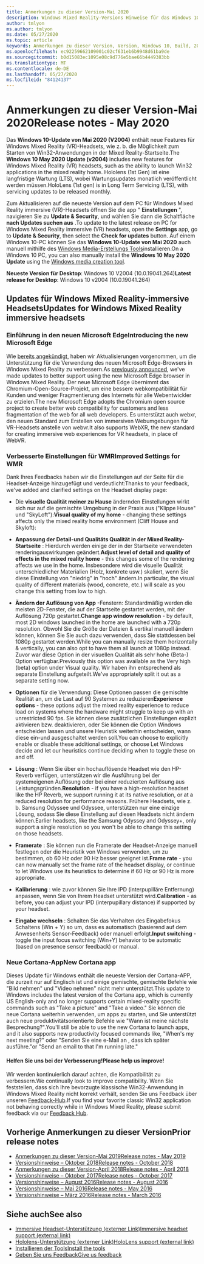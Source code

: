 ```yaml
---
title: Anmerkungen zu dieser Version-Mai 2020
description: Windows Mixed Reality-Versions Hinweise für das Windows 10-Update vom Mai 2020 (auch bekannt als 2004).
author: tmlyon
ms.author: tmlyon
ms.date: 05/27/2020
ms.topic: article
keywords: Anmerkungen zu dieser Version, Version, Windows 10, Build, 20h1, OS, 2020, 2004
ms.openlocfilehash: ec92259662109001c02cf631eb6b9948d61ba9de
ms.sourcegitcommit: b0d15083ec1095e08c9d776e5bae66b4449383bb
ms.translationtype: MT
ms.contentlocale: de-DE
ms.lasthandoff: 05/27/2020
ms.locfileid: "84124137"
---
```

# <a name="release-notes---may-2020"></a><span data-ttu-id="cbbae-104">Anmerkungen zu dieser Version-Mai 2020</span><span class="sxs-lookup"><span data-stu-id="cbbae-104">Release notes - May 2020</span></span>

<span data-ttu-id="cbbae-105">Das **Windows 10-Update von Mai 2020 (V2004)** enthält neue Features für Windows Mixed Reality (VR)-Headsets, wie z. b. die Möglichkeit zum Starten von Win32-Anwendungen in der Mixed Reality-Startseite.</span><span class="sxs-lookup"><span data-stu-id="cbbae-105">The **Windows 10 May 2020 Update (v2004)** includes new features for Windows Mixed Reality (VR) headsets, such as the ability to launch Win32 applications in the mixed reality home.</span></span> <span data-ttu-id="cbbae-106">Hololens (1st Gen) ist eine langfristige Wartung (LTS), wobei Wartungsupdates monatlich veröffentlicht werden müssen.</span><span class="sxs-lookup"><span data-stu-id="cbbae-106">HoloLens (1st gen) is in Long Term Servicing (LTS), with servicing updates to be released monthly.</span></span>

<span data-ttu-id="cbbae-107">Zum Aktualisieren auf die neueste Version auf dem PC für Windows Mixed Reality immersive (VR)-Headsets öffnen Sie die app " **Einstellungen** ", navigieren Sie zu **Update & Security**, und wählen Sie dann die Schaltfläche **nach Updates suchen aus** .</span><span class="sxs-lookup"><span data-stu-id="cbbae-107">To update to the latest release on PC for Windows Mixed Reality immersive (VR) headsets, open the **Settings** app, go to **Update & Security**, then select the **Check for updates** button.</span></span> <span data-ttu-id="cbbae-108">Auf einem Windows 10-PC können Sie das **Windows 10-Update von Mai 2020** auch manuell mithilfe des [Windows Media-Erstellungs Tools](https://www.microsoft.com/software-download/windows10)installieren.</span><span class="sxs-lookup"><span data-stu-id="cbbae-108">On a Windows 10 PC, you can also manually install the **Windows 10 May 2020 Update** using the [Windows media creation tool](https://www.microsoft.com/software-download/windows10).</span></span>

<span data-ttu-id="cbbae-109">**Neueste Version für Desktop**: Windows 10 V2004 (10.0.19041.264)</span><span class="sxs-lookup"><span data-stu-id="cbbae-109">**Latest release for Desktop**: Windows 10 v2004 (10.0.19041.264)</span></span>

## <a name="updates-for-windows-mixed-reality-immersive-headsets"></a><span data-ttu-id="cbbae-110">Updates für Windows Mixed Reality-immersive Headsets</span><span class="sxs-lookup"><span data-stu-id="cbbae-110">Updates for Windows Mixed Reality immersive headsets</span></span>

### <a name="introducing-the-new-microsoft-edge"></a><span data-ttu-id="cbbae-111">Einführung in den neuen Microsoft Edge</span><span class="sxs-lookup"><span data-stu-id="cbbae-111">Introducing the new Microsoft Edge</span></span>
<span data-ttu-id="cbbae-112">Wie [bereits angekündigt](https://docs.microsoft.com/windows/mixed-reality/new-microsoft-edge), haben wir Aktualisierungen vorgenommen, um die Unterstützung für die Verwendung des neuen Microsoft Edge-Browsers in Windows Mixed Reality zu verbessern.</span><span class="sxs-lookup"><span data-stu-id="cbbae-112">As [previously announced](https://docs.microsoft.com/windows/mixed-reality/new-microsoft-edge), we've made updates to better support using the new Microsoft Edge browser in Windows Mixed Reality.</span></span> <span data-ttu-id="cbbae-113">Der neue Microsoft Edge übernimmt das Chromium-Open-Source-Projekt, um eine bessere webkompatibilität für Kunden und weniger Fragmentierung des Internets für alle Webentwickler zu erzielen.</span><span class="sxs-lookup"><span data-stu-id="cbbae-113">The new Microsoft Edge adopts the Chromium open source project to create better web compatibility for customers and less fragmentation of the web for all web developers.</span></span> <span data-ttu-id="cbbae-114">Es unterstützt auch webxr, den neuen Standard zum Erstellen von immersiven Webumgebungen für VR-Headsets anstelle von webvr.</span><span class="sxs-lookup"><span data-stu-id="cbbae-114">It also supports WebXR, the new standard for creating immersive web experiences for VR headsets, in place of WebVR.</span></span>

### <a name="improved-settings-for-wmr"></a><span data-ttu-id="cbbae-115">Verbesserte Einstellungen für WMR</span><span class="sxs-lookup"><span data-stu-id="cbbae-115">Improved Settings for WMR</span></span>
<span data-ttu-id="cbbae-116">Dank Ihres Feedbacks haben wir die Einstellungen auf der Seite für die Headset-Anzeige hinzugefügt und verdeutlicht:</span><span class="sxs-lookup"><span data-stu-id="cbbae-116">Thanks to your feedback, we've added and clarified settings on the Headset display page:</span></span>

* <span data-ttu-id="cbbae-117">Die **visuelle Qualität meiner zu Hause** ändernden Einstellungen wirkt sich nur auf die gemischte Umgebung in der Praxis aus ("Klippe House" und "SkyLoft"):</span><span class="sxs-lookup"><span data-stu-id="cbbae-117">**Visual quality of my home** - changing these settings affects only the mixed reality home environment (Cliff House and Skyloft):</span></span>

* <span data-ttu-id="cbbae-118">**Anpassung der Detail-und Qualitäts Qualität in der Mixed Reality-Startseite** : Hierdurch werden einige der in der Startseite verwendeten renderingauswirkungen geändert.</span><span class="sxs-lookup"><span data-stu-id="cbbae-118">**Adjust level of detail and quality of effects in the mixed reality home** - this changes some of the rendering affects we use in the home.</span></span> <span data-ttu-id="cbbae-119">Insbesondere wird die visuelle Qualität unterschiedlicher Materialien (Holz, konkrete usw.) skaliert, wenn Sie diese Einstellung von "niedrig" in "hoch" ändern.</span><span class="sxs-lookup"><span data-stu-id="cbbae-119">In particular, the visual quality of different materials (wood, concrete, etc.) will scale as you change this setting from low to high.</span></span>

* <span data-ttu-id="cbbae-120">**Ändern der Auflösung von App** -Fenstern: Standardmäßig werden die meisten 2D-Fenster, die auf der Startseite gestartet werden, mit der Auflösung 720p gestartet.</span><span class="sxs-lookup"><span data-stu-id="cbbae-120">**Change app window resolution** - by default, most 2D windows launched in the home are launched with a 720p resolution.</span></span> <span data-ttu-id="cbbae-121">Obwohl Sie die Größe der Dateien & vertikal manuell ändern können, können Sie Sie auch dazu verwenden, dass Sie stattdessen bei 1080p gestartet werden.</span><span class="sxs-lookup"><span data-stu-id="cbbae-121">While you can manually resize them horizontally & vertically, you can also opt to have them all launch at 1080p instead.</span></span> <span data-ttu-id="cbbae-122">Zuvor war diese Option in der visuellen Qualität als sehr hohe (Beta-) Option verfügbar.</span><span class="sxs-lookup"><span data-stu-id="cbbae-122">Previously this option was available as the Very high (beta) option under Visual quality.</span></span> <span data-ttu-id="cbbae-123">Wir haben ihn entsprechend als separate Einstellung aufgeteilt.</span><span class="sxs-lookup"><span data-stu-id="cbbae-123">We've appropriately split it out as a separate setting now.</span></span>

* <span data-ttu-id="cbbae-124">**Optionen** für die Verwendung: Diese Optionen passen die gemischte Realität an, um die Last auf 90 Systemen zu reduzieren</span><span class="sxs-lookup"><span data-stu-id="cbbae-124">**Experience options** - these options adjust the mixed reality experience to reduce load on systems where the hardware might struggle to keep up with an unrestricted 90 fps.</span></span> <span data-ttu-id="cbbae-125">Sie können diese zusätzlichen Einstellungen explizit aktivieren bzw. deaktivieren, oder Sie können die Option Windows entscheiden lassen und unsere Heuristik weiterhin entscheiden, wann diese ein-und ausgeschaltet werden soll.</span><span class="sxs-lookup"><span data-stu-id="cbbae-125">You can choose to explicitly enable or disable these additional settings, or choose Let Windows decide and let our heuristics continue deciding when to toggle these on and off.</span></span>

* <span data-ttu-id="cbbae-126">**Lösung** : Wenn Sie über ein hochauflösende Headset wie den HP-Reverb verfügen, unterstützen wir die Ausführung bei der systemeigenen Auflösung oder bei einer reduzierten Auflösung aus Leistungsgründen.</span><span class="sxs-lookup"><span data-stu-id="cbbae-126">**Resolution** - if you have a high-resolution headset like the HP Reverb, we support running it at its native resolution, or at a reduced resolution for performance reasons.</span></span> <span data-ttu-id="cbbae-127">Frühere Headsets, wie z. b. Samsung Odyssee und Odyssee, unterstützen nur eine einzige Lösung, sodass Sie diese Einstellung auf diesen Headsets nicht ändern können.</span><span class="sxs-lookup"><span data-stu-id="cbbae-127">Earlier headsets, like the Samsung Odyssey and Odyssey+, only support a single resolution so you won't be able to change this setting on those headsets.</span></span>

* <span data-ttu-id="cbbae-128">**Framerate** : Sie können nun die Framerate der Headset-Anzeige manuell festlegen oder die Heuristik von Windows verwenden, um zu bestimmen, ob 60 Hz oder 90 Hz besser geeignet ist.</span><span class="sxs-lookup"><span data-stu-id="cbbae-128">**Frame rate** - you can now manually set the frame rate of the headset display, or continue to let Windows use its heuristics to determine if 60 Hz or 90 Hz is more appropriate.</span></span>

* <span data-ttu-id="cbbae-129">**Kalibrierung** : wie zuvor können Sie Ihre IPD (interpupilläre Entfernung) anpassen, wenn Sie von Ihrem Headset unterstützt wird.</span><span class="sxs-lookup"><span data-stu-id="cbbae-129">**Calibration** - as before, you can adjust your IPD (interpupillary distance) if supported by your headset.</span></span>

* <span data-ttu-id="cbbae-130">**Eingabe wechseln** : Schalten Sie das Verhalten des Eingabefokus Schaltens (Win + Y) so um, dass es automatisch (basierend auf dem Anwesenheits Sensor-Feedback) oder manuell erfolgt.</span><span class="sxs-lookup"><span data-stu-id="cbbae-130">**Input switching** - toggle the input focus switching (Win+Y) behavior to be automatic (based on presence sensor feedback) or manual.</span></span>

### <a name="new-cortana-app"></a><span data-ttu-id="cbbae-131">Neue Cortana-App</span><span class="sxs-lookup"><span data-stu-id="cbbae-131">New Cortana app</span></span>
<span data-ttu-id="cbbae-132">Dieses Update für Windows enthält die neueste Version der Cortana-APP, die zurzeit nur auf Englisch ist und einige gemischte, gemischte Befehle wie "Bild nehmen" und "Video nehmen" nicht mehr unterstützt.</span><span class="sxs-lookup"><span data-stu-id="cbbae-132">This update to Windows includes the latest version of the Cortana app, which is currently US English-only and no longer supports certain mixed-reality specific commands such as "Take a picture" and "Take a video."</span></span> <span data-ttu-id="cbbae-133">Sie können die neue Cortana weiterhin verwenden, um apps zu starten, und Sie unterstützt auch neue produktivitätsorientierte Befehle wie "Wann ist meine nächste Besprechung?".</span><span class="sxs-lookup"><span data-stu-id="cbbae-133">You'll still be able to use the new Cortana to launch apps, and it also supports new productivity focused commands like, "When's my next meeting?"</span></span> <span data-ttu-id="cbbae-134">oder "Senden Sie eine e-Mail an <name> , dass ich später ausführe."</span><span class="sxs-lookup"><span data-stu-id="cbbae-134">or "Send an email to <name> that I'm running late."</span></span>

#### <a name="please-help-us-improve"></a><span data-ttu-id="cbbae-135">Helfen Sie uns bei der Verbesserung!</span><span class="sxs-lookup"><span data-stu-id="cbbae-135">Please help us improve!</span></span>
<span data-ttu-id="cbbae-136">Wir werden kontinuierlich darauf achten, die Kompatibilität zu verbessern.</span><span class="sxs-lookup"><span data-stu-id="cbbae-136">We continually look to improve compatibility.</span></span>  <span data-ttu-id="cbbae-137">Wenn Sie feststellen, dass sich Ihre bevorzugte klassische Win32-Anwendung in Windows Mixed Reality nicht korrekt verhält, senden Sie uns Feedback über unseren [Feedback-Hub](https://support.microsoft.com//help/4021566/windows-10-send-feedback-to-microsoft-with-feedback-hub).</span><span class="sxs-lookup"><span data-stu-id="cbbae-137">If you find your favorite classic Win32 application not behaving correctly while in Windows Mixed Reality, please submit feedback via our [Feedback Hub](https://support.microsoft.com//help/4021566/windows-10-send-feedback-to-microsoft-with-feedback-hub).</span></span>

## <a name="prior-release-notes"></a><span data-ttu-id="cbbae-138">Vorherige Anmerkungen zu dieser Version</span><span class="sxs-lookup"><span data-stu-id="cbbae-138">Prior release notes</span></span>

* [<span data-ttu-id="cbbae-139">Anmerkungen zu dieser Version-Mai 2019</span><span class="sxs-lookup"><span data-stu-id="cbbae-139">Release notes - May 2019</span></span>](release-notes-may-2019.md)
* [<span data-ttu-id="cbbae-140">Versionshinweise – Oktober 2018</span><span class="sxs-lookup"><span data-stu-id="cbbae-140">Release notes - October 2018</span></span>](release-notes-october-2018.md)
* [<span data-ttu-id="cbbae-141">Anmerkungen zu dieser Version-April 2018</span><span class="sxs-lookup"><span data-stu-id="cbbae-141">Release notes - April 2018</span></span>](release-notes-april-2018.md)
* [<span data-ttu-id="cbbae-142">Versionshinweise – Oktober 2017</span><span class="sxs-lookup"><span data-stu-id="cbbae-142">Release notes - October 2017</span></span>](release-notes-october-2017.md)
* [<span data-ttu-id="cbbae-143">Versionshinweise – August 2016</span><span class="sxs-lookup"><span data-stu-id="cbbae-143">Release notes - August 2016</span></span>](release-notes-august-2016.md)
* [<span data-ttu-id="cbbae-144">Versionshinweise – Mai 2016</span><span class="sxs-lookup"><span data-stu-id="cbbae-144">Release notes - May 2016</span></span>](release-notes-may-2016.md)
* [<span data-ttu-id="cbbae-145">Versionshinweise – März 2016</span><span class="sxs-lookup"><span data-stu-id="cbbae-145">Release notes - March 2016</span></span>](release-notes-march-2016.md)

## <a name="see-also"></a><span data-ttu-id="cbbae-146">Siehe auch</span><span class="sxs-lookup"><span data-stu-id="cbbae-146">See also</span></span>
* [<span data-ttu-id="cbbae-147">Immersive Headset-Unterstützung (externer Link)</span><span class="sxs-lookup"><span data-stu-id="cbbae-147">Immersive headset support (external link)</span></span>](https://docs.microsoft.com/windows/mixed-reality/enthusiast-guide/troubleshooting-windows-mixed-reality)
* [<span data-ttu-id="cbbae-148">Hololens-Unterstützung (externer Link)</span><span class="sxs-lookup"><span data-stu-id="cbbae-148">HoloLens support (external link)</span></span>](https://support.microsoft.com/products/hololens)
* [<span data-ttu-id="cbbae-149">Installieren der Tools</span><span class="sxs-lookup"><span data-stu-id="cbbae-149">Install the tools</span></span>](install-the-tools.md)
* [<span data-ttu-id="cbbae-150">Geben Sie uns Feedback</span><span class="sxs-lookup"><span data-stu-id="cbbae-150">Give us feedback</span></span>](give-us-feedback.md)
